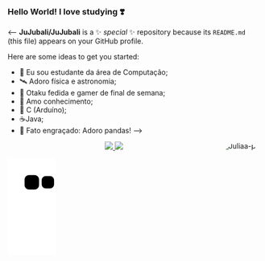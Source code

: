 ### Hello World! I love studying ❣️

<--
**JuJubali/JuJubali** is a ✨ _special_ ✨ repository because its `README.md` (this file) appears on your GitHub profile.

Here are some ideas to get you started:

- 🔭 Eu sou estudante da área de Computação;
- 🛰️ Adoro física e astronomia;
- 🦴 Otaku fedida e gamer de final de semana;
- 💓 Amo conhecimento;
- 🐍 C (Arduíno);
- ☕Java;
- 🐼 Fato engraçado: Adoro pandas!
-->

<div align="center">
  <a href="https://github.com/JuJubali" target="_blank" rel="external">
  <img height="180em" src="https://github-readme-stats.vercel.app/api?username=JuJubali&show_icons=true&theme=moltack&include_all_commits=true&count_private=false"/>
  <img height="180em" src="https://github-readme-stats.vercel.app/api/top-langs/?username=JuJubali&layout=compact&langs_count=7&theme=moltack"/>
<img align="right" alt="Juliaa-pic" height="150" style="border-radius:50px;" src="https://media.discordapp.net/attachments/623523047588233218/935341447387971584/20220124_221052.gif">
</div>
   <div>
     
  ![Snake animation](https://github.com/rafaballerini/rafaballerini/blob/output/github-contribution-grid-snake.svg)
 
</div>
